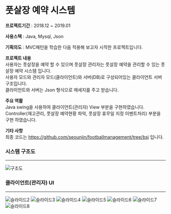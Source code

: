 # 풋살장 예약 시스템

**프로젝트기간** : 2018.12 ~ 2019.01  

**사용스택** : Java, Mysql, Json  

**기획의도** : MVC패턴을 학습한 다음 적용해 보고자 시작한 프로젝트입니다.  

**프로젝트 내용**  
사용자는 풋살장을 예약 할 수 있으며 풋살장 관리자는 
풋살장 예약을 관리할 수 있는 풋살장 예약 시스템 입니다.  
사용자 모드와 관리자 모드(클라이언트)와 서버(DB)로 구성되어있는
클라이언트 서버 구조입니다.  
클라이언트와 서버는 Json 형식으로 메세지를 주고 받습니다.  

**주요 역활**  
Java swing을 사용하여 클라이언트(관리자) View 부분을 구현하였습니다.  
Controller(재고관리, 풋살장 예약현황 파악, 풋살장 휴무일 지정 이벤트처리) 부분을 구현 하였습니다.  

**기타 사항**  
최종 코드는 https://github.com/seounjin/footballmanagement/tree/bsj 입니다.

### 시스템 구조도
---------------------------------------  

![구조도](https://user-images.githubusercontent.com/39517396/79731829-caf45a80-832d-11ea-80e5-c0d171148e84.png)

### 클라이언트(관리자) UI
---------------------------------------
![슬라이드2](https://user-images.githubusercontent.com/39517396/79741707-ac499000-833c-11ea-8dbc-a5f3d874a5e6.PNG)
![슬라이드3](https://user-images.githubusercontent.com/39517396/79741723-b10e4400-833c-11ea-8eda-de35f11d61c7.PNG)
![슬라이드4](https://user-images.githubusercontent.com/39517396/79741742-b66b8e80-833c-11ea-8d21-2f6c50ab6e82.PNG)
![슬라이드5](https://user-images.githubusercontent.com/39517396/79741736-b53a6180-833c-11ea-8142-2d84b8203ab3.PNG)
![슬라이드6](https://user-images.githubusercontent.com/39517396/79741756-bf5c6000-833c-11ea-876a-c0c308769eac.PNG)
![슬라이드7](https://user-images.githubusercontent.com/39517396/79741759-c08d8d00-833c-11ea-8996-c2b55b87f1fc.PNG)
![슬라이드8](https://user-images.githubusercontent.com/39517396/79741762-c1262380-833c-11ea-987a-a5fe2bb380eb.PNG)

